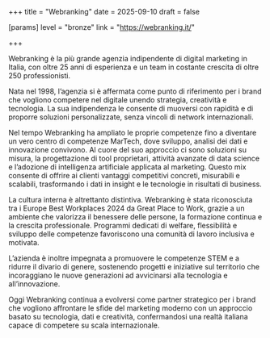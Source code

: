 +++
title = "Webranking"
date = 2025-09-10
draft = false

[params]
level = "bronze"
link = "https://webranking.it/"

+++

Webranking è la più grande agenzia indipendente di digital marketing in Italia, con oltre 25 anni di esperienza e un team in costante crescita di oltre 250 professionisti.

Nata nel 1998, l’agenzia si è affermata come punto di riferimento per i brand che vogliono competere nel digitale unendo strategia, creatività e tecnologia. La sua indipendenza le consente di muoversi con rapidità e di proporre soluzioni personalizzate, senza vincoli di network internazionali.

Nel tempo Webranking ha ampliato le proprie competenze fino a diventare un vero centro di competenze MarTech, dove sviluppo, analisi dei dati e innovazione convivono. Al cuore del suo approccio ci sono soluzioni su misura, la progettazione di tool proprietari, attività avanzate di data science e l’adozione di intelligenza artificiale applicata al marketing. Questo mix consente di offrire ai clienti vantaggi competitivi concreti, misurabili e scalabili, trasformando i dati in insight e le tecnologie in risultati di business.

La cultura interna è altrettanto distintiva. Webranking è stata riconosciuta tra i Europe Best Workplaces 2024 da Great Place to Work, grazie a un ambiente che valorizza il benessere delle persone, la formazione continua e la crescita professionale. Programmi dedicati di welfare, flessibilità e sviluppo delle competenze favoriscono una comunità di lavoro inclusiva e motivata.

L’azienda è inoltre impegnata a promuovere le competenze STEM e a ridurre il divario di genere, sostenendo progetti e iniziative sul territorio che incoraggiano le nuove generazioni ad avvicinarsi alla tecnologia e all’innovazione.

Oggi Webranking continua a evolversi come partner strategico per i brand che vogliono affrontare le sfide del marketing moderno con un approccio basato su tecnologia, dati e creatività, confermandosi una realtà italiana capace di competere su scala internazionale.
